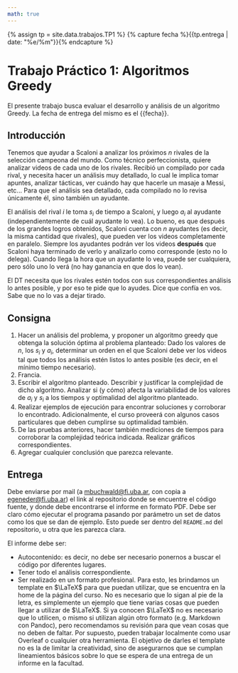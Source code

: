 ```yaml
---
math: true
---
```


{% assign tp = site.data.trabajos.TP1 %}
{% capture fecha %}{{tp.entrega | date: "%e/%m"}}{% endcapture %}

# Trabajo Práctico 1: Algoritmos Greedy

El presente trabajo busca evaluar el desarrollo y análisis de un algoritmo Greedy. 
La fecha de entrega del mismo es el {{fecha}}.

## Introducción

Tenemos que ayudar a Scaloni a analizar los próximos $n$ rivales de la selección
campeona del mundo. Como técnico perfeccionista, quiere analizar videos de 
cada uno de los rivales. Recibió un compilado por cada rival, y necesita hacer un
análisis muy detallado, lo cual le implica tomar apuntes, analizar tácticas, ver
cuándo hay que hacerle un masaje a Messi, etc... Para que el análisis sea 
detallado, cada compilado no lo revisa únicamente él, sino también un ayudante. 

El análisis del rival $i$ le toma $s_i$ de tiempo a Scaloni, y luego $a_i$ al 
ayudante (independientemente de cuál ayudante lo vea). Lo bueno, es que
después de los grandes logros obtenidos, Scaloni cuenta con $n$ ayudantes (es
decir, la misma cantidad que rivales), que pueden ver los videos completamente 
en paralelo. Siempre los ayudantes podrán ver los videos **después** que Scaloni haya
terminado de verlo y analizarlo como corresponde (esto no lo delega). Cuando
llega la hora que un ayudante lo vea, puede ser cualquiera, pero sólo uno lo verá
(no hay ganancia en que dos lo vean). 

El DT necesita que los rivales estén todos con sus correspondientes análisis lo antes
posible, y por eso te pide que lo ayudes. Dice que confía en vos. Sabe que no lo 
vas a dejar tirado. 


## Consigna

1. Hacer un análisis del problema, y proponer un algoritmo greedy que obtenga la solución óptima al problema planteado: Dado los valores de $n$, los $s_i$ y $a_i$, determinar un orden en el que
Scaloni debe ver los videos tal que todos los análisis estén listos lo antes posible (es decir, en el mínimo tiempo necesario). 
2. Francia. 
3. Escribir el algoritmo planteado. Describir y justificar la complejidad de dicho algoritmo. Analizar si (y cómo) afecta la variabilidad de los valores de $a_i$ y $s_i$ a los tiempos y optimalidad del algoritmo planteado. 
4. Realizar ejemplos de ejecución para encontrar soluciones y corroborar lo encontrado. Adicionalmente, el curso proveerá con algunos casos particulares que deben cumplirse su optimalidad también. 
5. De las pruebas anteriores, hacer también mediciones de tiempos para corroborar la complejidad teórica indicada. Realizar gráficos correspondientes. 
6. Agregar cualquier conclusión que parezca relevante.  

## Entrega

Debe enviarse por mail (a mbuchwald@fi.uba.ar, con copia a egeneder@fi.uba.ar) el link
al repositorio donde se encuentre el código fuente, y donde debe encontrarse
el informe en formato PDF.
Debe ser claro cómo ejecutar el programa pasando por parámetro un set de datos como
los que se dan de ejemplo. Esto puede ser dentro del `README.md` del repositorio,
u otra que les parezca clara. 

El informe debe ser:
* Autocontenido: es decir, no debe ser necesario ponernos a buscar
el código por diferentes lugares.
* Tener todo el análisis correspondiente. 
* Ser realizado en un formato profesional. Para esto, les brindamos un template en $\LaTeX$
para que puedan utilizar, que se encuentra en la home de la página del curso. 
No es necesario que lo sigan al pie de la letra, es simplemente un
ejemplo que tiene varias cosas que pueden llegar a utilizar de $\LaTeX$. Si ya conocen $\LaTeX$
no es necesario que lo utilicen, o mismo si utilizan algún otro formato (e.g. Markdown con
Pandoc), pero recomendamos su revisión para que vean cosas que no deben de faltar. Por supuesto,
pueden trabajar localmente como usar Overleaf o cualquier otra herramienta. El objetivo
de darles el template no es la de limitar la creatividad, sino de asegurarnos que se cumplan
lineamientos básicos sobre lo que se espera de una entrega de un informe en la facultad. 

